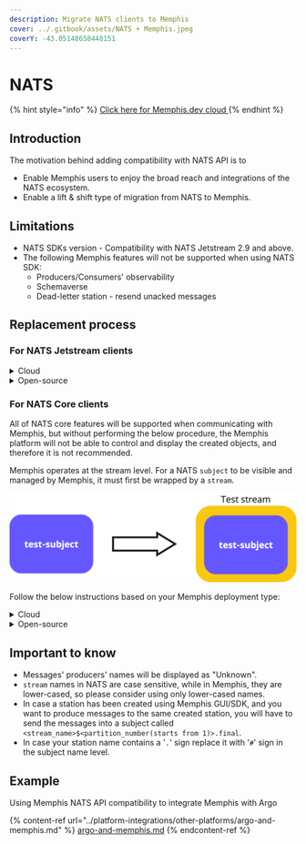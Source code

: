 ```yaml
---
description: Migrate NATS clients to Memphis
cover: ../.gitbook/assets/NATS + Memphis.jpeg
coverY: -43.05148658448151
---
```


# NATS

{% hint style="info" %}
[Click here for Memphis.dev cloud ](https://memphis.dev/pricing/)
{% endhint %}

## Introduction

The motivation behind adding compatibility with NATS API is to

* Enable Memphis users to enjoy the broad reach and integrations of the NATS ecosystem.
* Enable a lift & shift type of migration from NATS to Memphis.

## Limitations

* NATS SDKs version - Compatibility with NATS Jetstream 2.9 and above.
* The following Memphis features will not be supported when using NATS SDK:
  * Producers/Consumers' observability
  * Schemaverse
  * Dead-letter station - resend unacked messages

## Replacement process

### For NATS Jetstream clients

<details>

<summary>Cloud</summary>

1. Redirect the `servers` parameter to Memphis Cloud broker `hostname`.\
   It can be found in the main dashboard.

<img src="../.gitbook/assets/Screenshot 2023-09-13 at 15.13.48.png" alt="" data-size="line">

2. In Memphis GUI, create a client-type user based on the one you are (or not) using with NATS and concatenate "$MEMPHIS\_ACCOUNT\_ID" to it.
3. Replace port 4222 with 6666.

Code Example (Before)

{% code title="main.py" lineNumbers="true" %}
```python
import asyncio
import nats

async def main():
    connection_opts = {
        "servers": "localhost:4222",
        "allow_reconnect": True,
        "max_reconnect_attempts": 10,
        "reconnect_time_wait": 3,
        "connect_timeout": 15,
        "user":"nats", # Optional in NATS. Mandatory in Memphis.
        "password":"natspassword" # Optional in NATS. Mandatory in Memphis.
    }
    conn = await nats.connect(**connection_opts)

    js = conn.jetstream()
    await js.add_stream(name="test", subjects=["test"])
    await js.publish("test", "hello world".encode())

    await conn.close()

if __name__ == "__main__":
    asyncio.run(main())
```
{% endcode %}

Code Example (After)

{% code title="main.py" lineNumbers="true" %}
```python
import asyncio
import nats

async def main():
    connection_opts = {
        "servers": "aws-eu-central-1.cloud.memphis.dev:6666",
        "allow_reconnect": True,
        "max_reconnect_attempts": 10,
        "reconnect_time_wait": 3,
        "connect_timeout": 15,
        "user":"nats$123456789",
        "password":"natspassword"
    }
    conn = await nats.connect(**connection_opts)

    js = conn.jetstream()
    await js.add_stream(name="test", subjects=["test"])
    await js.publish("test", "hello world".encode())

    await conn.close()

if __name__ == "__main__":
    asyncio.run(main())
```
{% endcode %}

</details>

<details>

<summary>Open-source</summary>

1. Redirect the `servers` parameter to Memphis `hostname`
2. Change port 4222 to 6666
3. In Memphis GUI, create a client-type user based on the one you are (or not) using with NATS

Code Example (Before)

{% code title="main.py" lineNumbers="true" %}
```python
import asyncio
import nats

async def main():
    connection_opts = {
        "servers": "localhost:4222",
        "allow_reconnect": True,
        "max_reconnect_attempts": 10,
        "reconnect_time_wait": 3,
        "connect_timeout": 15,
        "user":"nats", # Optional in NATS. Mandatory in Memphis.
        "password":"natspassword" # Optional in NATS. Mandatory in Memphis.
    }
    conn = await nats.connect(**connection_opts)

    js = conn.jetstream()
    await js.add_stream(name="test", subjects=["test"])
    await js.publish("test", "hello world".encode())

    await conn.close()

if __name__ == "__main__":
    asyncio.run(main())
```
{% endcode %}

Code Example (After)

{% code title="main.py" lineNumbers="true" %}
```python
import asyncio
import nats

async def main():
    connection_opts = {
        "servers": "localhost:6666",
        "allow_reconnect": True,
        "max_reconnect_attempts": 10,
        "reconnect_time_wait": 3,
        "connect_timeout": 15,
        "user":"nats",
        "password":"natspassword"
    }
    conn = await nats.connect(**connection_opts)

    js = conn.jetstream()
    await js.add_stream(name="test", subjects=["test"])
    await js.publish("test", "hello world".encode())

    await conn.close()

if __name__ == "__main__":
    asyncio.run(main())
```
{% endcode %}

</details>

### For NATS Core clients

All of NATS core features will be supported when communicating with Memphis, but without performing the below procedure, the Memphis platform will not be able to control and display the created objects, and therefore it is not recommended.&#x20;

Memphis operates at the stream level. For a NATS `subject` to be visible and managed by Memphis, it must first be wrapped by a `stream`.

<img src="../.gitbook/assets/image (10).png" alt="" data-size="original">

Follow the below instructions based on your Memphis deployment type:

<details>

<summary>Cloud</summary>

1. Install [NATS CLI](https://docs.nats.io/using-nats/nats-tools/nats\_cli).
2. Perform the below instructions.\
   Needed information can be found in the main dashboard.

<img src="../.gitbook/assets/Screenshot 2023-09-13 at 15.13.48.png" alt="" data-size="original">

{% code overflow="wrap" lineNumbers="true" %}
```bash
nats stream add -s <MEMPHIS_BROKER_HOSTNAME>:6666 --user='<MEMPHIS_CLIENT_USER>$<ACCOUNT_ID>' --password='<MEMPHIS_CLIENT_USER_PASSWORD>' --timeout=10s
```
{% endcode %}

Example:

{% code overflow="wrap" lineNumbers="true" %}
```bash
nats stream add -s aws-eu-central-1.cloud.memphis.dev:6666 --user='nats$123456789' --password='natsmemphis!@#' --timeout=10s
```
{% endcode %}

**Important to know!** Memphis.dev Cloud only supports `Replication factor` **3** and `storage type` **file**

{% code lineNumbers="true" %}
```bash
? Subjects test
? Storage file
? Replication 1
? Retention Policy Limits
? Discard Policy New
? Stream Messages Limit -1
? Per Subject Messages Limit -1
? Total Stream Size -1
? Message TTL -1
? Max Message Size -1
? Duplicate tracking time window 2m0s
? Allow message Roll-ups Yes
? Allow message deletion Yes
? Allow purging subjects or the entire stream Yes
```
{% endcode %}

Allowed characters for `stream` name. Any other character will not be accepted.

* a-z/A-Z
* 0-9
* \_ -

**Replacements in the client's code -**

1. Redirect the `servers` parameter to Memphis Cloud broker `hostname`.\
   It can be found in the main dashboard.
2. Change port 4222 to 6666
3. In Memphis GUI, create a client-type user based on the one you are (or not) using with NATS

Code Example (Before)

{% code title="main.py" lineNumbers="true" %}
```python
import asyncio
import nats

async def main():
    connection_opts = {
        "servers": "localhost:4222",
        "allow_reconnect": True,
        "max_reconnect_attempts": 10,
        "reconnect_time_wait": 3,
        "connect_timeout": 15,
        "user":"nats", # Optional in NATS. Mandatory in Memphis.
        "password":"natspassword" # Optional in NATS. Mandatory in Memphis.
    }
    conn = await nats.connect(**connection_opts)

    await conn.publish("test", "hello world".encode())
    await conn.close()

if __name__ == "__main__":
    asyncio.run(main())
```
{% endcode %}

Code Example (After)

{% code title="main.py" lineNumbers="true" %}
```python
import asyncio
import nats

async def main():
    connection_opts = {
        "servers": "aws-eu-central-1.cloud.memphis.dev:6666",
        "allow_reconnect": True,
        "max_reconnect_attempts": 10,
        "reconnect_time_wait": 3,
        "connect_timeout": 15,
        "user":"nats$123456789", # Optional in NATS. Mandatory in Memphis.
        "password":"natspassword" # Optional in NATS. Mandatory in Memphis.
    }
    conn = await nats.connect(**connection_opts)

    await conn.publish("test", "hello world".encode())
    await conn.close()

if __name__ == "__main__":
    asyncio.run(main())
```
{% endcode %}

</details>

<details>

<summary>Open-source</summary>

1. Install [NATS CLI](https://docs.nats.io/using-nats/nats-tools/nats\_cli).
2. Perform the below instructions based on your Memphis type of authentication:

{% code overflow="wrap" lineNumbers="true" %}
```bash
nats stream add -s <MEMPHIS_BROKER_URL>:6666 --user=<MEMPHIS_CLIENT_USER> --password=<MEMPHIS_CLIENT_USER_PASSWORD>
```
{% endcode %}

Walkthrough example

{% code overflow="wrap" lineNumbers="true" fullWidth="false" %}
```bash
? Subjects test
? Storage file
? Replication 1
? Retention Policy Limits
? Discard Policy New
? Stream Messages Limit -1
? Per Subject Messages Limit -1
? Total Stream Size -1
? Message TTL -1
? Max Message Size -1
? Duplicate tracking time window 2m0s
? Allow message Roll-ups Yes
? Allow message deletion Yes
? Allow purging subjects or the entire stream Yes
```
{% endcode %}

#### When using Memphis Connection token-based authentication (Legacy OS):

{% code overflow="wrap" lineNumbers="true" %}
```bash
nats stream add -s <MEMPHIS_BROKER_URL>:6666 --user=<MEMPHIS_APPLICATION_USER>::<MEMPHIS_CONNECTION_TOKEN> 
```
{% endcode %}

Allowed characters for `stream` name. Any other character will not be accepted.

* a-z/A-Z
* 0-9
* \_ -

**Replacements in the client's code -**

1. Redirect the `servers` parameter to Memphis broker `hostname`.
2. Change port 4222 to 6666
3. In Memphis GUI, create a client-type user based on the one you are (or not) using with NATS

Code Example (Before)

{% code title="main.py" lineNumbers="true" %}
```python
import asyncio
import nats

async def main():
    connection_opts = {
        "servers": "localhost:4222",
        "allow_reconnect": True,
        "max_reconnect_attempts": 10,
        "reconnect_time_wait": 3,
        "connect_timeout": 15,
        "user":"nats", # Optional in NATS. Mandatory in Memphis.
        "password":"natspassword" # Optional in NATS. Mandatory in Memphis.
    }
    conn = await nats.connect(**connection_opts)

    await conn.publish("test", "hello world".encode())
    await conn.close()

if __name__ == "__main__":
    asyncio.run(main())
```
{% endcode %}

Code Example (After)

{% code title="main.py" lineNumbers="true" %}
```python
import asyncio
import nats

async def main():
    connection_opts = {
        "servers": "localhost:6666",
        "allow_reconnect": True,
        "max_reconnect_attempts": 10,
        "reconnect_time_wait": 3,
        "connect_timeout": 15,
        "user":"nats", # Optional in NATS. Mandatory in Memphis.
        "password":"natspassword" # Optional in NATS. Mandatory in Memphis.
    }
    conn = await nats.connect(**connection_opts)

    await conn.publish("test", "hello world".encode())
    await conn.close()

if __name__ == "__main__":
    asyncio.run(main())
```
{% endcode %}

</details>

## Important to know

* Messages' producers' names will be displayed as "Unknown".
* `stream` names in NATS are case sensitive, while in Memphis, they are lower-cased, so please consider using only lower-cased names.
* In case a station has been created using Memphis GUI/SDK, and you want to produce messages to the same created station, you will have to send the messages into a subject called `<stream_name>$<partition_number(starts from 1)>.final`.&#x20;
* In case your station name contains a '`.`' sign replace it with '`#`' sign in the subject name level.

## Example

Using Memphis NATS API compatibility to integrate Memphis with Argo

{% content-ref url="../platform-integrations/other-platforms/argo-and-memphis.md" %}
[argo-and-memphis.md](../platform-integrations/other-platforms/argo-and-memphis.md)
{% endcontent-ref %}
